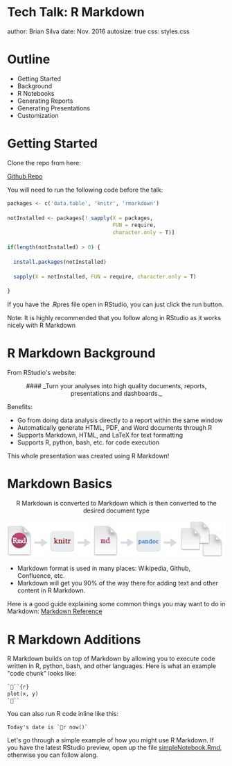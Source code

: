 Tech Talk: R Markdown
===
author: Brian Silva
date: Nov. 2016
autosize: true
css: styles.css

Outline
===

- Getting Started
- Background
- R Notebooks
- Generating Reports
- Generating Presentations
- Customization


Getting Started
===

Clone the repo from here:

[Github Repo](https://github.com/silvabrian/tech-talk-rmarkdown)

You will need to run the following code before the talk:


```r
packages <- c('data.table', 'knitr', 'rmarkdown')

notInstalled <- packages[! sapply(X = packages, 
                                  FUN = require, 
                                  character.only = T)]

if(length(notInstalled) > 0) {
  
  install.packages(notInstalled)
  
  sapply(X = notInstalled, FUN = require, character.only = T)
  
}
```

<p style="font-size: 14px">
If you have the .Rpres file open in RStudio, you can just click the run button.
</p>

Note: It is highly recommended that you follow along in RStudio as it works nicely with R Markdown

R Markdown Background
===

From RStudio's website:
<center>
#### _Turn your analyses into high quality documents, reports, presentations and dashboards._
</center>

Benefits:
- Go from doing data analysis directly to a report within the same window
- Automatically generate HTML, PDF, and Word documents through R
- Supports Markdown, HTML, and LaTeX for text formatting
- Supports R, python, bash, etc. for code execution

This whole presentation was created using R Markdown!


Markdown Basics
===

<center>
<p>R Markdown is converted to Markdown which is then converted to the desired document type</p>

![](RMarkdownFlow.png)
</center>

- Markdown format is used in many places: Wikipedia, Github, Confluence, etc. 
- Markdown will get you 90% of the way there for adding text and other content in R Markdown.

Here is a good guide explaining some common things you may want to do in Markdown: [Markdown Reference](https://en.support.wordpress.com/markdown-quick-reference/)


R Markdown Additions
===

R Markdown builds on top of Markdown by allowing you to execute code written in R, python, bash, and other languages.  Here is what an example "code chunk" looks like:
<!-- Disregard the weird formatting in markdown, this was added so the code 
would display properly in HTML -->
```
```{r}
plot(x, y)
```
```

You can also run R code inline like this:

<!-- Disregard the weird formatting in markdown, this was added so the code 
would display properly in HTML -->
```
Today's date is `r now()`
```

Let's go through a simple example of how you might use R Markdown.  If you have the latest RStudio preview, open up the file [simpleNotebook.Rmd](simpleNotebook.Rmd), otherwise you can follow along.

